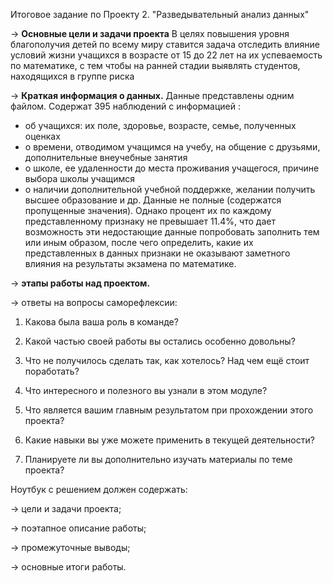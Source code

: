 Итоговое задание по Проекту 2. "Разведывательный анализ данных"

→ **Основные цели и задачи проекта**
В целях повышения уровня благополучия детей по всему миру 
ставится задача отследить влияние условий жизни учащихся в возрасте от 15 до 22 лет 
на их успеваемость по математике, с тем чтобы на ранней стадии выявлять
студентов, находящихся в группе риска

→ **Краткая информация о данных.**
Данные представлены одним файлом. Содержат 395 наблюдений с информацией :
- об учащихся: их поле, здоровье, возрасте, семье,  полученных оценках 
- о времени, отводимом учащимся на учебу, на общение с друзьями, дополнительные внеучебные занятия 
- о школе, ее удаленности до места проживания учащегося, причине выбора школы учащимся
- о наличии дополнительной учебной поддержке, желании получить высшее образование и др.
Данные не полные (содержатся пропущенные значения). 
Однако процент их по каждому представленному признаку не превышает 11.4%, что дает возможность
эти недостающие данные попробовать заполнить тем или иным образом, после чего определить, какие
их представленных в данных признаки не оказывают заметного влияния на результаты экзамена по математике.

→ **этапы работы над проектом.**


→ ответы на вопросы саморефлексии:

1. Какова была ваша роль в команде?

2. Какой частью своей работы вы остались особенно довольны?

3. Что не получилось сделать так, как хотелось? Над чем ещё стоит поработать?

4. Что интересного и полезного вы узнали в этом модуле?

5. Что является вашим главным результатом при прохождении этого проекта?

6. Какие навыки вы уже можете применить в текущей деятельности?

7. Планируете ли вы дополнительно изучать материалы по теме проекта?

Ноутбук с решением должен содержать:

→ цели и задачи проекта;

→ поэтапное описание работы;

→ промежуточные выводы;

→ основные итоги работы.
